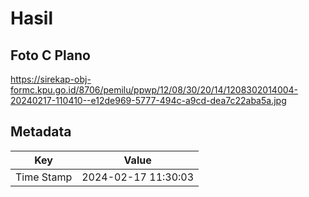 # Hasil

## Foto C Plano

https://sirekap-obj-formc.kpu.go.id/8706/pemilu/ppwp/12/08/30/20/14/1208302014004-20240217-110410--e12de969-5777-494c-a9cd-dea7c22aba5a.jpg


## Metadata

| Key        | Value               |
| ---------- | ------------------- |
| Time Stamp | 2024-02-17 11:30:03 |



